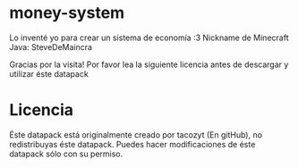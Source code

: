 # money-system

Lo inventé yo para crear un sistema de economía :3
Nickname de Minecraft Java: SteveDeMaincra

Gracias por la visita! Por favor lea la siguiente licencia antes de descargar y utilizar éste datapack

# Licencia

Éste datapack está originalmente creado por tacozyt (En gitHub), no redistribuyas éste datapack. Puedes hacer modificaciones de éste datapack sólo con su permiso.